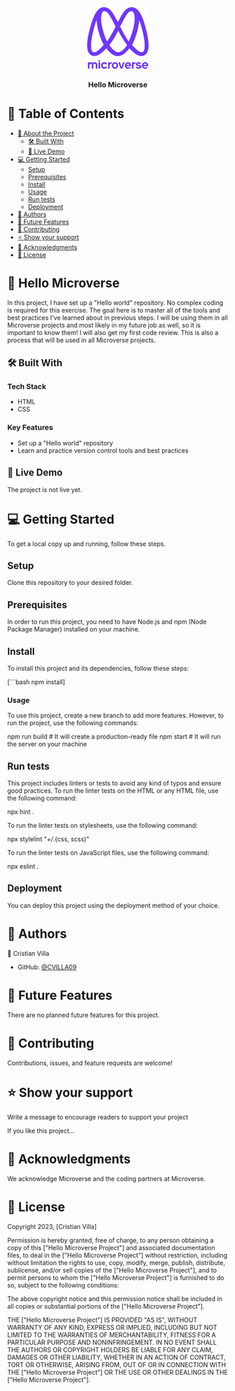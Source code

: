 
<div align="center">

  <img src="murple_logo.png" alt="logo" width="140"  height="auto" />
  <br/>

  <h3><b>Hello Microverse</b></h3>

</div>

# 📗 Table of Contents

- [📖 About the Project](#about-project)
  - [🛠 Built With](#built-with)
  - [🚀 Live Demo](#live-demo)
- [💻 Getting Started](#getting-started)
  - [Setup](#setup)
  - [Prerequisites](#prerequisites)
  - [Install](#install)
  - [Usage](#usage)
  - [Run tests](#run-tests)
  - [Deployment](#deployment)
- [👥 Authors](#authors)
- [🔭 Future Features](#future-features)
- [🤝 Contributing](#contributing)
- [⭐️ Show your support](#show-your-support)
- [🙏 Acknowledgments](#acknowledgements)
- [📝 License](#license)

# 📖 Hello Microverse <a name="about-project"></a>

In this project, I have set up a "Hello world" repository. No complex coding is required for this exercise. The goal here is to master all of the tools and best practices I've learned about in previous steps. I will be using them in all Microverse projects and most likely in my future job as well, so it is important to know them! I will also get my first code review. This is also a process that will be used in all Microverse projects.

## 🛠 Built With <a name="built-with"></a>

### Tech Stack

- HTML
- CSS

### Key Features

- Set up a "Hello world" repository
- Learn and practice version control tools and best practices

## 🚀 Live Demo <a name="live-demo"></a>

The project is not live yet.

# 💻 Getting Started <a name="getting-started"></a>

To get a local copy up and running, follow these steps.

## Setup

Clone this repository to your desired folder.

## Prerequisites

In order to run this project, you need to have Node.js and npm (Node Package Manager) installed on your machine.

## Install

To install this project and its dependencies, follow these steps:

[```bash
npm install]


### Usage

To use this project, create a new branch to add more features. However, to run the project, use the following commands:

npm run build   # It will create a production-ready file
npm start       # It will run the server on your machine

## Run tests

This project includes linters or tests to avoid any kind of typos and ensure good practices. To run the linter tests on the HTML or any HTML file, use the following command:

npx hint .

To run the linter tests on stylesheets, use the following command:

npx stylelint "*+/*.{css, scss)"

To run the linter tests on JavaScript files, use the following command:

npx eslint .

## Deployment

You can deploy this project using the deployment method of your choice.

# 👥 Authors <a name="authors"></a>

👤 Cristian Villa

- GitHub: [@CVILLA09](https://github.com/CVILLA09)

# 🔭 Future Features <a name="future-features"></a>

There are no planned future features for this project.

# 🤝 Contributing <a name="contributing"></a>

Contributions, issues, and feature requests are welcome!

# ⭐️ Show your support <a name="show-your-support"></a>

Write a message to encourage readers to support your project

If you like this project...

# 🙏 Acknowledgments <a name="acknowledgements"></a>

We acknowledge Microverse and the coding partners at Microverse.

# 📝 License <a name="license"></a>

Copyright 2023, [Cristian Villa]

Permission is hereby granted, free of charge, to any person obtaining a copy of this ["Hello Microverse Project"] and associated documentation files, to deal in the ["Hello Microverse Project"] without restriction, including without limitation the rights to use, copy, modify, merge, publish, distribute, sublicense, and/or sell copies of the ["Hello Microverse Project"], and to permit persons to whom the ["Hello Microverse Project"] is furnished to do so, subject to the following conditions:

The above copyright notice and this permission notice shall be included in all copies or substantial portions of the ["Hello Microverse Project"].

THE ["Hello Microverse Project"] IS PROVIDED "AS IS", WITHOUT WARRANTY OF ANY KIND, EXPRESS OR IMPLIED, INCLUDING BUT NOT LIMITED TO THE WARRANTIES OF MERCHANTABILITY, FITNESS FOR A PARTICULAR PURPOSE AND NONINFRINGEMENT. IN NO EVENT SHALL THE AUTHORS OR COPYRIGHT HOLDERS BE LIABLE FOR ANY CLAIM, DAMAGES OR OTHER LIABILITY, WHETHER IN AN ACTION OF CONTRACT, TORT OR OTHERWISE, ARISING FROM, OUT OF OR IN CONNECTION WITH THE ["Hello Microverse Project"] OR THE USE OR OTHER DEALINGS IN THE ["Hello Microverse Project"].